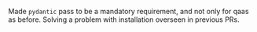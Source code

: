 Made `pydantic` pass to be a mandatory requirement, and not only for qaas as before. Solving a problem with installation overseen in previous PRs.
